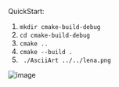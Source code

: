 QuickStart:
1. ``` mkdir cmake-build-debug ```
2. ``` cd cmake-build-debug ```
3. ``` cmake .. ```
4. ``` cmake --build . ```
5. ``` ./AsciiArt ../../lena.png```

![image](https://github.com/user-attachments/assets/e84d5f8c-2664-4c6d-a532-d9e457293d54)

